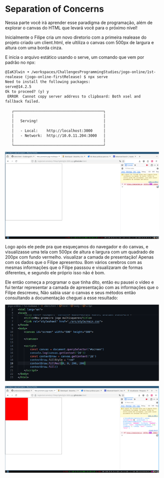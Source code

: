 # Separation of Concerns

  Nessa parte você irá aprender esse paradigma de programação, além de explorar o canvas do HTML
que levará você para o próximo nível!

Inicialmente o Filipe cria um novo diretorio com a primeira realease do projeto criado um client.html, ele ultiliza o canvas com 500px de largura e altura com uma borda cinza. 



E inicia o arquivo estático usando o serve, um comando que vem por padrão no npx:

```
@IaK3lwin ➜ /workspaces/ChallengesProgrammingStudies/jogo-online/1st-realease (jogo-online-firstRelease) $ npx serve
Need to install the following packages:
serve@14.2.5
Ok to proceed? (y) y
 ERROR  Cannot copy server address to clipboard: Both xsel and fallback failed.

   ┌─────────────────────────────────────────┐
   │                                         │
   │   Serving!                              │
   │                                         │
   │   - Local:    http://localhost:3000     │
   │   - Network:  http://10.0.11.204:3000   │
   │                                         │
   └─────────────────────────────────────────┘
 ```

 ![magem do canvas](image.png)


  Logo após ele pede pra que esqueçamos do navegador e do canvas, e visualizasse uma tela com
500px de altura e largura com um quadrado de 200px com fundo vermelho. visualizar a camada de presentação! Apenas com os dados que o Filipe apresentou. Bom vários cerebros com as mesmas informações que o Filipe passsou e visualizaram de formas diferentes, e segundo ele próprio isso não é bom.

  Ele então começa a programar o que tinha dito, então eu pausei o vídeo e fui tentar 
representar a camada de apresentação com as informações que o Filipe descreveu, Não sabia
usar o canvas e seus métodos então consultando a documentação cheguei a esse resultado:

![código representação camada apresentação](image-1.png)

![alt text](image-2.png)

